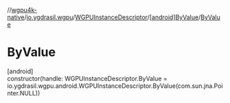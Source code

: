 //[wgpu4k-native](../../../../index.md)/[io.ygdrasil.wgpu](../../index.md)/[WGPUInstanceDescriptor](../index.md)/[[android]ByValue](index.md)/[ByValue](-by-value.md)

# ByValue

[android]\
constructor(handle: WGPUInstanceDescriptor.ByValue = io.ygdrasil.wgpu.android.WGPUInstanceDescriptor.ByValue(com.sun.jna.Pointer.NULL))
